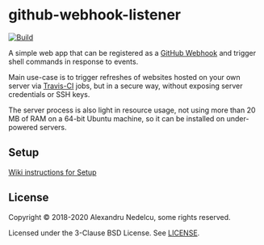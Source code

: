 # github-webhook-listener

[![Build](https://github.com/alexandru/github-webhook-listener/workflows/build/badge.svg?branch=master)](https://github.com/alexandru/github-webhook-listener/actions?query=branch%3Amaster+workflow%3Abuild)

A simple web app that can be registered as a
[GitHub Webhook](https://developer.github.com/webhooks/)
and trigger shell commands in response to events.

Main use-case is to trigger refreshes of websites hosted on your own
server via [Travis-CI](https://travis-ci.org/) jobs, but in a secure
way, without exposing server credentials or SSH keys.

The server process is also light in resource usage, not using more
than 20 MB of RAM on a 64-bit Ubuntu machine, so it can be installed
on under-powered servers.

## Setup

[Wiki instructions for Setup](https://github.com/alexandru/github-webhook-listener/wiki/Setup)

## License

Copyright © 2018-2020 Alexandru Nedelcu, some rights reserved.

Licensed under the 3-Clause BSD License. See [LICENSE](./LICENSE).

